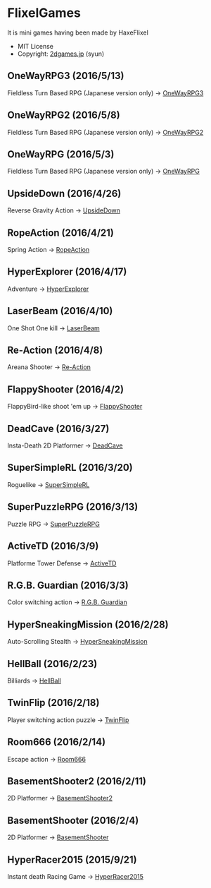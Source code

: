 # FlixelGames
It is mini games having been made by HaxeFlixel

* MIT License
* Copyright: [2dgames.jp](http://2dgames.jp) (syun)

## OneWayRPG3 (2016/5/13)
Fieldless Turn Based RPG (Japanese version only) -> [OneWayRPG3](http://haxeflixel.2dgames.jp/index.php?Product%2FOneWayRPG3)

## OneWayRPG2 (2016/5/8)
Fieldless Turn Based RPG (Japanese version only) -> [OneWayRPG2](http://haxeflixel.2dgames.jp/index.php?Product%2FOneWayRPG2)

## OneWayRPG (2016/5/3)
Fieldless Turn Based RPG (Japanese version only) -> [OneWayRPG](http://haxeflixel.2dgames.jp/index.php?Product%2FOneWayRPG)

## UpsideDown (2016/4/26)
Reverse Gravity Action -> [UpsideDown](http://haxeflixel.2dgames.jp/index.php?Product%2FUpsideDown)

## RopeAction (2016/4/21)
Spring Action -> [RopeAction](http://haxeflixel.2dgames.jp/index.php?Product%2FRopeAction)

## HyperExplorer (2016/4/17)
Adventure -> [HyperExplorer](http://haxeflixel.2dgames.jp/index.php?Product%2FHyperExplorer)

## LaserBeam (2016/4/10)
One Shot One kill -> [LaserBeam](http://haxeflixel.2dgames.jp/index.php?Product%2FLaserBeam)

## Re-Action (2016/4/8)
Areana Shooter -> [Re-Action](http://haxeflixel.2dgames.jp/index.php?Product%2FRe-Action)

## FlappyShooter (2016/4/2)
FlappyBird-like shoot 'em up -> [FlappyShooter](http://haxeflixel.2dgames.jp/index.php?Product%2FFlappyShooter)

## DeadCave (2016/3/27)
Insta-Death 2D Platformer -> [DeadCave](http://haxeflixel.2dgames.jp/index.php?Product%2FDeadCave)

## SuperSimpleRL (2016/3/20)
Roguelike -> [SuperSimpleRL](http://haxeflixel.2dgames.jp/index.php?Product%2FSuperSimpleRL)

## SuperPuzzleRPG (2016/3/13)
Puzzle RPG -> [SuperPuzzleRPG](http://haxeflixel.2dgames.jp/index.php?Product%2FSuperPuzzleRPG)

## ActiveTD (2016/3/9)
Platforme Tower Defense -> [ActiveTD](http://haxeflixel.2dgames.jp/index.php?Product%2FActiveTD)

## R.G.B. Guardian (2016/3/3)
Color switching action -> [R.G.B. Guardian](http://haxeflixel.2dgames.jp/index.php?Product%2FRGBGuardian)

## HyperSneakingMission (2016/2/28)
Auto-Scrolling Stealth -> [HyperSneakingMission](http://haxeflixel.2dgames.jp/index.php?Product%2FHyperSneakingMission)

## HellBall (2016/2/23)
Billiards -> [HellBall](http://haxeflixel.2dgames.jp/index.php?Product%2FHellBall)

## TwinFlip (2016/2/18)
Player switching action puzzle -> [TwinFlip](http://haxeflixel.2dgames.jp/index.php?Product%2FTwinFlip)

## Room666 (2016/2/14)
Escape action -> [Room666](http://haxeflixel.2dgames.jp/index.php?Product%2FRoom666)

## BasementShooter2 (2016/2/11)
2D Platformer -> [BasementShooter2](http://haxeflixel.2dgames.jp/index.php?Product%2FBasementShooter2)


## BasementShooter (2016/2/4)
2D Platformer -> [BasementShooter](http://haxeflixel.2dgames.jp/index.php?Product%2FBasementShooter)

## HyperRacer2015 (2015/9/21)
Instant death Racing Game ->  [HyperRacer2015](http://haxeflixel.2dgames.jp/index.php?Product%2FHyperRacer2015)
